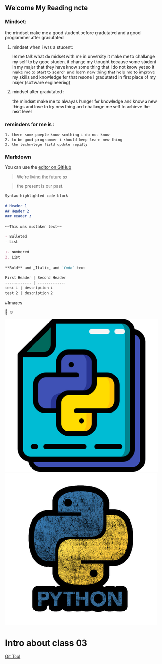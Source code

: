 ## Welcome My Reading note

### Mindset:
 the mindset make me a good student before gradutated and a good programmer after gradutated 
1. mindset when i was a student:

    let me talk what do midset with me in unversity it make me to challange my self to by good student it change my thought because some student in my majer that they have know     some thing that i do not know yet so it make me to start to search and learn new thing that help me to improve my skills and knowledge for that resone I gradutated in first     place of my majer (software engineering) 

2. mindset after gradutated :

    the mindset make me to alwayas hunger for knowledge and know a new things and love to try new thing and challange me self to achieve the next level 


### reminders for me is :
    1. there some poeple know somthing i do not know 
    2. to be good programmer i should keep learn new thing 
    3. the technolege field update rapidly 
    



### Markdown

You can use the [editor on GitHub](https://github.com/semo4/reading-notes/edit/main/README.md) 
> We're living the future so

> the present is our past.

```markdown
Syntax highlighted code block

# Header 1
## Header 2
### Header 3

~~This was mistaken text~~

- Bulleted
- List

1. Numbered
2. List

**Bold** and _Italic_ and `Code` text

First Header | Second Header
------------ | -------------
test 1 | description 1
test 2 | description 2


```

#Images  

:smiling_face_with_three_hearts:
:relaxed:

![](images/file.png)
![](images/2911462_0-removebg-preview.png)



# Intro about class 03 
[Git Tool](class_03/) 

